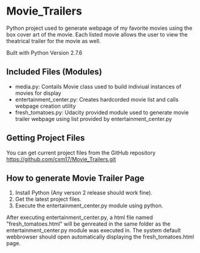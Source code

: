 # Movie_Trailers

Python project used to generate webpage of my favorite movies using the box cover art of the movie. Each listed movie allows the user to view the theatrical trailer for the movie as well.

Built with Python Version 2.7.6

## Included Files (Modules)

- media.py: Contails Movie class used to build indiviual instances of movies for display
- entertainment_center.py: Creates hardcorded movie list and calls webpage creation utility
- fresh\_tomatoes.py: Udacity provided module used to generate movie trailer webpage using list provided by entertainment\_center.py

## Getting Project Files 

You can get current project files from the GitHub repository https://github.com/cxm17/Movie_Trailers.git

## How to generate Movie Trailer Page

1. Install Python (Any verson 2 release should work fine).
2. Get the latest project files.
3. Execute the entertainment\_center.py module using python.

After executing entertainment_center.py, a html file named "fresh_tomatoes.html" will be genreated in the same folder as the entertainment\_center.py module was executed in. The system default webbrowser should open automatically displaying the fresh\_tomatoes.html page.
